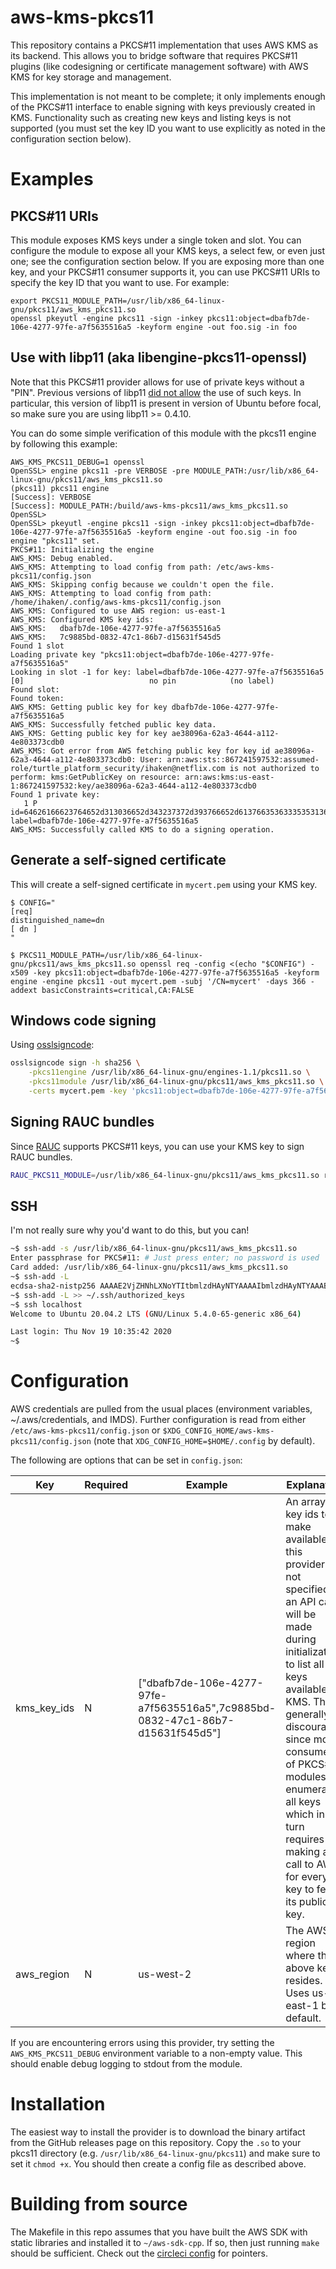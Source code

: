 # aws-kms-pkcs11

This repository contains a PKCS#11 implementation that uses AWS KMS as its backend. This allows you to bridge software that requires PKCS#11 plugins (like codesigning or certificate management software) with AWS KMS for key storage and management.

This implementation is not meant to be complete; it only implements enough of the PKCS#11 interface to enable signing with keys previously created in KMS. Functionality such as creating new keys and listing keys is not supported (you must set the key ID you want to use explicitly as noted in the configuration section below).

# Examples

## PKCS#11 URIs

This module exposes KMS keys under a single token and slot. You can configure the module to expose all your KMS keys, a select few, or even just one; see the configuration section below. If you are exposing more than one key, and your PKCS#11 consumer supports it, you can use PKCS#11 URIs to specify the key ID that you want to use. For example:

```
export PKCS11_MODULE_PATH=/usr/lib/x86_64-linux-gnu/pkcs11/aws_kms_pkcs11.so
openssl pkeyutl -engine pkcs11 -sign -inkey pkcs11:object=dbafb7de-106e-4277-97fe-a7f5635516a5 -keyform engine -out foo.sig -in foo
```

## Use with libp11 (aka libengine-pkcs11-openssl)

Note that this PKCS#11 provider allows for use of private keys without a "PIN". Previous versions of libp11 [did not allow](https://github.com/OpenSC/libp11/issues/242) the use of such keys. In particular, this version of libp11 is present in version of Ubuntu before focal, so make sure you are using libp11 >= 0.4.10.

You can do some simple verification of this module with the pkcs11 engine by following this example:

```
AWS_KMS_PKCS11_DEBUG=1 openssl
OpenSSL> engine pkcs11 -pre VERBOSE -pre MODULE_PATH:/usr/lib/x86_64-linux-gnu/pkcs11/aws_kms_pkcs11.so
(pkcs11) pkcs11 engine
[Success]: VERBOSE
[Success]: MODULE_PATH:/build/aws-kms-pkcs11/aws_kms_pkcs11.so
OpenSSL>
OpenSSL> pkeyutl -engine pkcs11 -sign -inkey pkcs11:object=dbafb7de-106e-4277-97fe-a7f5635516a5 -keyform engine -out foo.sig -in foo       
engine "pkcs11" set.
PKCS#11: Initializing the engine
AWS_KMS: Debug enabled.
AWS_KMS: Attempting to load config from path: /etc/aws-kms-pkcs11/config.json
AWS_KMS: Skipping config because we couldn't open the file.
AWS_KMS: Attempting to load config from path: /home/ihaken/.config/aws-kms-pkcs11/config.json
AWS_KMS: Configured to use AWS region: us-east-1
AWS_KMS: Configured KMS key ids:
AWS_KMS:   dbafb7de-106e-4277-97fe-a7f5635516a5
AWS_KMS:   7c9885bd-0832-47c1-86b7-d15631f545d5
Found 1 slot
Loading private key "pkcs11:object=dbafb7de-106e-4277-97fe-a7f5635516a5"
Looking in slot -1 for key: label=dbafb7de-106e-4277-97fe-a7f5635516a5
[0]                            no pin            (no label)
Found slot:  
Found token: 
AWS_KMS: Getting public key for key dbafb7de-106e-4277-97fe-a7f5635516a5
AWS_KMS: Successfully fetched public key data.
AWS_KMS: Getting public key for key ae38096a-62a3-4644-a112-4e803373cdb0
AWS_KMS: Got error from AWS fetching public key for key id ae38096a-62a3-4644-a112-4e803373cdb0: User: arn:aws:sts::867241597532:assumed-role/turtle_platform_security/ihaken@netflix.com is not authorized to perform: kms:GetPublicKey on resource: arn:aws:kms:us-east-1:867241597532:key/ae38096a-62a3-4644-a112-4e803373cdb0
Found 1 private key:
   1 P  id=64626166623764652d313036652d343237372d393766652d613766353633353531366135 label=dbafb7de-106e-4277-97fe-a7f5635516a5
AWS_KMS: Successfully called KMS to do a signing operation.
```

## Generate a self-signed certificate

This will create a self-signed certificate in `mycert.pem` using your KMS key.

```
$ CONFIG="
[req]                                                                           
distinguished_name=dn
[ dn ]
"

$ PKCS11_MODULE_PATH=/usr/lib/x86_64-linux-gnu/pkcs11/aws_kms_pkcs11.so openssl req -config <(echo "$CONFIG") -x509 -key pkcs11:object=dbafb7de-106e-4277-97fe-a7f5635516a5 -keyform engine -engine pkcs11 -out mycert.pem -subj '/CN=mycert' -days 366 -addext basicConstraints=critical,CA:FALSE
```

## Windows code signing

Using [osslsigncode](https://github.com/mtrojnar/osslsigncode):

```bash
osslsigncode sign -h sha256 \
    -pkcs11engine /usr/lib/x86_64-linux-gnu/engines-1.1/pkcs11.so \
    -pkcs11module /usr/lib/x86_64-linux-gnu/pkcs11/aws_kms_pkcs11.so \
    -certs mycert.pem -key 'pkcs11:object=dbafb7de-106e-4277-97fe-a7f5635516a5' -in ~/foo.exe -out ~/foo-signed.exe
```

## Signing RAUC bundles

Since [RAUC](https://github.com/rauc/rauc) supports PKCS#11 keys, you can use your KMS key to sign RAUC bundles.

```bash
RAUC_PKCS11_MODULE=/usr/lib/x86_64-linux-gnu/pkcs11/aws_kms_pkcs11.so rauc bundle --cert=mycert.pem --key='pkcs11:object=dbafb7de-106e-4277-97fe-a7f5635516a5' input_dir/ my_bundle.raucb
```

## SSH

I'm not really sure why you'd want to do this, but you can!

```bash
~$ ssh-add -s /usr/lib/x86_64-linux-gnu/pkcs11/aws_kms_pkcs11.so 
Enter passphrase for PKCS#11: # Just press enter; no password is used
Card added: /usr/lib/x86_64-linux-gnu/pkcs11/aws_kms_pkcs11.so
~$ ssh-add -L
ecdsa-sha2-nistp256 AAAAE2VjZHNhLXNoYTItbmlzdHAyNTYAAAAIbmlzdHAyNTYAAABBBLJqRBbRtYDvgNjK5xK1IcBaahVzbOyZULDjNpQ4VrWfmwthtIm4VEQLINherX8qx2hLaabvUfr7WLC5LDuyX6Q= dbafb7de-106e-4277-97fe-a7f5635516a5
~$ ssh-add -L >> ~/.ssh/authorized_keys
~$ ssh localhost
Welcome to Ubuntu 20.04.2 LTS (GNU/Linux 5.4.0-65-generic x86_64)

Last login: Thu Nov 19 10:35:42 2020
~$
```

# Configuration

AWS credentials are pulled from the usual places (environment variables, ~/.aws/credentials, and IMDS). Further configuration is read from either `/etc/aws-kms-pkcs11/config.json` or `$XDG_CONFIG_HOME/aws-kms-pkcs11/config.json` (note that `XDG_CONFIG_HOME=$HOME/.config` by default).

The following are options that can be set in `config.json`:

| Key | Required | Example | Explanation |
| --- | --- | --- | --- |
| kms\_key\_ids | N | ["dbafb7de-106e-4277-97fe-a7f5635516a5",7c9885bd-0832-47c1-86b7-d15631f545d5"] | An array of key ids to make available via this provider. If not specified, an API call will be made during initialization to list all keys available in KMS. This is generally discouraged since most consumers of PKCS#11 modules will enumerate all keys which in turn requires making a call to AWS for every key to fetch its public key. |
| aws\_region | N | us-west-2 | The AWS region where the above key resides. Uses us-east-1 by default. |

If you are encountering errors using this provider, try setting the `AWS_KMS_PKCS11_DEBUG` environment variable to a non-empty value. This should enable debug logging to stdout from the module.

# Installation

The easiest way to install the provider is to download the binary artifact from the GitHub releases page on this repository. Copy the `.so` to your pkcs11 directory (e.g. `/usr/lib/x86_64-linux-gnu/pkcs11`) and make sure to set it `chmod +x`. You should then create a config file as described above.

# Building from source

The Makefile in this repo assumes that you have built the AWS SDK with static libraries and installed it to `~/aws-sdk-cpp`. If so, then just running `make` should be sufficient. Check out the [circleci config](.circleci/config.yml) for pointers.

